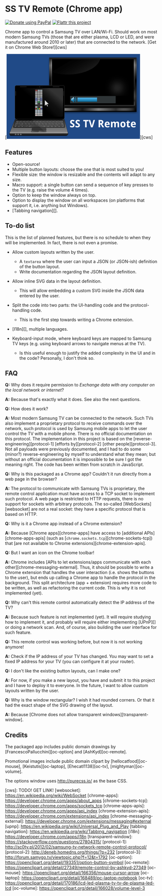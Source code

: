 SS TV Remote (Chrome app)
=========================

[![Donate using PayPal](https://www.paypalobjects.com/en_US/i/btn/btn_donate_SM.gif)](https://www.paypal.com/cgi-bin/webscr?cmd=_donations&business=denilsonsa%40gmail%2ecom&lc=US&item_name=Denilson&item_number=crx-ss-tv-remote&currency_code=BRL) [![Flattr this project](https://api.flattr.com/button/flattr-badge-large.png)](https://flattr.com/submit/auto?user_id=denilsonsa&url=https%3A%2F%2Fgithub.com%2Fdenilsonsa%2Fcrx-ss-tv-remote&title=crx-ss-tv-remote&description=A+remote+control+for+Samsung+TVs.&tags=github&category=software)

Chrome app to control a Samsung TV over LAN/Wi-Fi. Should work on most modern Samsung TVs (those that are either plasma, LCD or LED, and were manufactured around 2010 or later) that are connected to the network. [Get it on Chrome Web Store!][cws]

[![Promotional image showing a laptop and a TV](./misc/promotional_small_tile.png)][cws]


Features
--------

* Open-source!
* Multiple button layouts: choose the one that is most suited to you!
* Flexible size: the window is resizable and the contents will adapt to any size.
* Macro support: a single button can send a sequence of key presses to the TV (e.g. raise the volume 4 times).
* Option to keep the window always on top.
* Option to display the window on all workspaces (on platforms that support it, i.e. anything but Windows).
* [Tabbing navigation][].


To-do list
----------

This is the list of planned features, but there is no schedule to when they will be implemented. In fact, there is not even a promise.

* Allow custom layouts written by the user.
    * A `textarea` where the user can input a JSON (or JSON-ish) definition of the button layout.
    * Write documentation regarding the JSON layout definition.

* Allow inline SVG data in the layout definition.
    * This will allow embedding a custom SVG inside the JSON data entered by the user.

* Split the code into two parts: the UI-handling code and the protocol-handling code.
    * This is the first step towards writing a Chrome extension.

* [I18n][], multiple languages.

* Keyboard-input mode, where keyboard keys are mapped to Samsung TV keys (e.g. using keyboard arrows to navigate menus at the TV).
    * Is this useful enough to justify the added complexity in the UI and in the code? Personally, I don't think so.


FAQ
---

**Q:** Why does it require permission to *Exchange data with any computer on the local network or internet*?

**A:** Because that's exactly what it does. See also the next questions.

**Q:** How does it work?

**A:** Most modern Samsung TV can be connected to the network. Such TVs also implement a proprietary protocol to receive commands over the network, such protocol is used by Samsung mobile apps to let the user control the TV with a mobile phone. There is no official documentation on this protocol. The implementation in this project is based on the [reverse-engineering][protocol-1] [efforts by][protocol-2] [other people][protocol-3]. Not all payloads were previously documented, and I had to do some (minor?) reverse-engineering by myself to understand what they mean; but without an official documentation it is impossible to be sure I got the meaning right. The code has been written from scratch in JavaScript.

**Q:** Why is this packaged as a Chrome app? Couldn't it run directly from a web page in the browser?

**A:** The protocol to communicate with Samsung TVs is proprietary, the remote control application must have access to a TCP socket to implement such protocol. A web page is restricted to HTTP requests, there is no support for sockets with arbitrary protocols. The so-called [WebSockets][websocket] are not a real socket: they have a specific protocol that is based on HTTP.

**Q:** Why is it a Chrome app instead of a Chrome extension?

**A:** Because [Chrome apps][chrome-apps] have access to [additional APIs][chrome-apps-apis] (such as [`chrome.sockets.tcp`][chrome-sockets-tcp]) that [are not available to Chrome extensions][chrome-extension-apis].

**Q:** But I want an icon on the Chrome toolbar!

**A:** Chrome includes [APIs to let extensions/apps communicate with each other][chrome-messaging-external]. Thus, it should be possible to write a Chrome extension that handles the user interaction (i.e. shows the buttons to the user), but ends up calling a Chrome app to handle the protocol in the background. This split architecture (app + extension) requires more code to be written, as well as refactoring the current code. This is why it is not implemented (yet).

**Q:** Why can't this remote control automatically detect the IP address of the TV?

**A:** Because such feature is not implemented (yet). It will require studying how to implement it, and probably will require either implementing [UPnP][] or doing a network scan. And, of course, also building the user interface for such feature.

**Q:** This remote control was working before, but now it is not working anymore!

**A:** Check if the IP address of your TV has changed. You may want to set a fixed IP address for your TV (you can configure it at your router).

**Q:** I don't like the existing button layouts, can I make one?

**A:** For now, if you make a new layout, you have and submit it to this project and I have to deploy it to everyone. In the future, I want to allow custom layouts written by the user.

**Q:** Why is the window rectangular? I wish it had rounded corners. Or that it had the exact shape of the SVG drawing of the layout.

**A:** Because [Chrome does not allow transparent windows][transparent-window].


Credits
-------

The packaged app includes public domain drawings by [FrancescoPallucchini][oc-option] and [AshKyd][oc-remote].

Promotional images include public domain clipart by [hellocatfood][oc-mouse], [Keistutis][oc-laptop], [Ehecatl1138][oc-tv], [mightyman][oc-volume].

The options window uses http://purecss.io/ as the base CSS.

[cws]: TODO! GET LINK!
[websocket]: https://en.wikipedia.org/wiki/WebSocket
[chrome-apps]: https://developer.chrome.com/apps/about_apps
[chrome-sockets-tcp]: https://developer.chrome.com/apps/sockets_tcp
[chrome-apps-apis]: https://developer.chrome.com/apps/api_index
[chrome-extension-apis]: https://developer.chrome.com/extensions/api_index
[chrome-messaging-external]: https://developer.chrome.com/extensions/messaging#external
[upnp]: https://en.wikipedia.org/wiki/Universal_Plug_and_Play
[tabbing navigation]: https://en.wikipedia.org/wiki/Tabbing_navigation
[i18n]: https://developer.chrome.com/apps/i18n
[transparent-window]: https://stackoverflow.com/questions/27804315/
[protocol-1]: http://sc0ty.pl/2012/02/samsung-tv-network-remote-control-protocol/
[protocol-2]: http://deneb.homedns.org/things/?p=232
[protocol-3]: http://forum.samygo.tv/viewtopic.php?f=12&t=1792
[oc-option]: https://openclipart.org/detail/193351/option-button-symbol
[oc-remote]: https://openclipart.org/detail/27349/remote-control-by-ashkyd-27349
[oc-mouse]: https://openclipart.org/detail/166356/mouse-cursor-arrow
[oc-laptop]: https://openclipart.org/detail/168489/pc-laptop-notebook
[oc-tv]: https://openclipart.org/detail/170186/lcd-led-plasma-tv-tv-de-plasma-led-lcd
[oc-volume]: https://openclipart.org/detail/166028/volume-level-3
